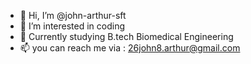 - 👋 Hi, I’m @john-arthur-sft
- 👀 I’m interested in coding 
- 🌱 Currently studying B.tech Biomedical Engineering
- 📫 you can reach me via : 26john8.arthur@gmail.com

